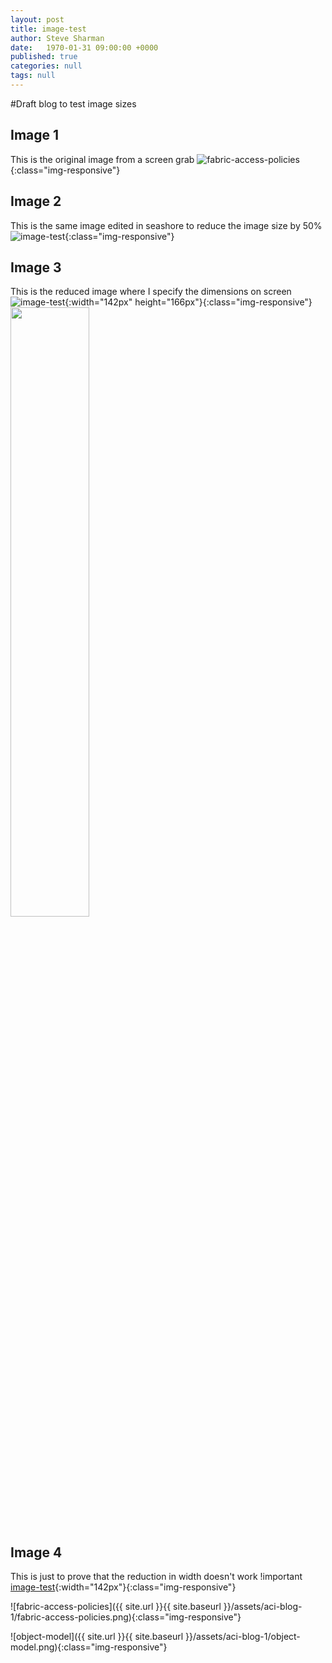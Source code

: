 ```yaml
---
layout: post
title: image-test
author: Steve Sharman
date:   1970-01-31 09:00:00 +0000
published: true
categories: null
tags: null
---
```


#Draft blog to test image sizes

## Image 1
This is the original image from a screen grab
![fabric-access-policies](/myblog/assets/aci-blog-1/fabric-access-policies.png){:class="img-responsive"}

## Image 2
This is the same image edited in seashore to reduce the image size by 50%
![image-test](/myblog/assets/test-image.png){:class="img-responsive"}

## Image 3
This is the reduced image where I specify the dimensions on screen
![image-test](/myblog/assets/test-image.png){:width="142px" height="166px"}{:class="img-responsive"}
<br>
<img src="/myblog/assets/test-image.png" style="width:50% !important;height:50% !important;" />

## Image 4
This is just to prove that the reduction in width doesn't work
!important [image-test](/myblog/assets/test-image.png){:width="142px"}{:class="img-responsive"}


![fabric-access-policies]({{ site.url }}{{ site.baseurl }}/assets/aci-blog-1/fabric-access-policies.png){:class="img-responsive"}

![object-model]({{ site.url }}{{ site.baseurl }}/assets/aci-blog-1/object-model.png){:class="img-responsive"}
